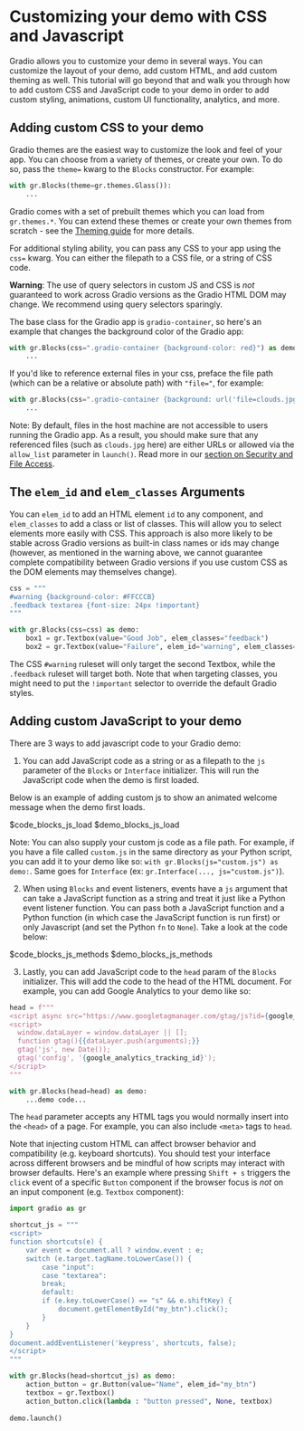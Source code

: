 # Customizing your demo with CSS and Javascript

Gradio allows you to customize your demo in several ways. You can customize the layout of your demo, add custom HTML, and add custom theming as well. This tutorial will go beyond that and walk you through how to add custom CSS and JavaScript code to your demo in order to add custom styling, animations, custom UI functionality, analytics, and more.

## Adding custom CSS to your demo

Gradio themes are the easiest way to customize the look and feel of your app. You can choose from a variety of themes, or create your own. To do so, pass the `theme=` kwarg to the `Blocks` constructor. For example:

```python
with gr.Blocks(theme=gr.themes.Glass()):
    ...
```

Gradio comes with a set of prebuilt themes which you can load from `gr.themes.*`. You can extend these themes or create your own themes from scratch - see the [Theming guide](/guides/theming-guide) for more details.

For additional styling ability, you can pass any CSS to your app using the `css=` kwarg. You can either the filepath to a CSS file, or a string of CSS code.

**Warning**: The use of query selectors in custom JS and CSS is _not_ guaranteed to work across Gradio versions as the Gradio HTML DOM may change. We recommend using query selectors sparingly.

The base class for the Gradio app is `gradio-container`, so here's an example that changes the background color of the Gradio app:

```python
with gr.Blocks(css=".gradio-container {background-color: red}") as demo:
    ...
```

If you'd like to reference external files in your css, preface the file path (which can be a relative or absolute path) with `"file="`, for example:

```python
with gr.Blocks(css=".gradio-container {background: url('file=clouds.jpg')}") as demo:
    ...
```

Note: By default, files in the host machine are not accessible to users running the Gradio app. As a result, you should make sure that any referenced files (such as `clouds.jpg` here) are either URLs or allowed via the `allow_list` parameter in `launch()`. Read more in our [section on Security and File Access](/guides/sharing-your-app#security-and-file-access).


## The `elem_id` and `elem_classes` Arguments

You can `elem_id` to add an HTML element `id` to any component, and `elem_classes` to add a class or list of classes. This will allow you to select elements more easily with CSS. This approach is also more likely to be stable across Gradio versions as built-in class names or ids may change (however, as mentioned in the warning above, we cannot guarantee complete compatibility between Gradio versions if you use custom CSS as the DOM elements may themselves change).

```python
css = """
#warning {background-color: #FFCCCB}
.feedback textarea {font-size: 24px !important}
"""

with gr.Blocks(css=css) as demo:
    box1 = gr.Textbox(value="Good Job", elem_classes="feedback")
    box2 = gr.Textbox(value="Failure", elem_id="warning", elem_classes="feedback")
```

The CSS `#warning` ruleset will only target the second Textbox, while the `.feedback` ruleset will target both. Note that when targeting classes, you might need to put the `!important` selector to override the default Gradio styles.

## Adding custom JavaScript to your demo

There are 3 ways to add javascript code to your Gradio demo:

1. You can add JavaScript code as a string or as a filepath to the `js` parameter of the `Blocks` or `Interface` initializer. This will run the JavaScript code when the demo is first loaded.

Below is an example of adding custom js to show an animated welcome message when the demo first loads.

$code_blocks_js_load
$demo_blocks_js_load

Note: You can also supply your custom js code as a file path. For example, if you have a file called `custom.js` in the same directory as your Python script, you can add it to your demo like so: `with gr.Blocks(js="custom.js") as demo:`. Same goes for `Interface` (ex: `gr.Interface(..., js="custom.js")`).

2. When using `Blocks` and event listeners, events have a `js` argument that can take a JavaScript function as a string and treat it just like a Python event listener function. You can pass both a JavaScript function and a Python function (in which case the JavaScript function is run first) or only Javascript (and set the Python `fn` to `None`). Take a look at the code below:
   
$code_blocks_js_methods
$demo_blocks_js_methods

3. Lastly, you can add JavaScript code to the `head` param of the `Blocks` initializer. This will add the code to the head of the HTML document. For example, you can add Google Analytics to your demo like so:


```python
head = f"""
<script async src="https://www.googletagmanager.com/gtag/js?id={google_analytics_tracking_id}"></script>
<script>
  window.dataLayer = window.dataLayer || [];
  function gtag(){{dataLayer.push(arguments);}}
  gtag('js', new Date());
  gtag('config', '{google_analytics_tracking_id}');
</script>
"""

with gr.Blocks(head=head) as demo:
    ...demo code...
```

The `head` parameter accepts any HTML tags you would normally insert into the `<head>` of a page. For example, you can also include `<meta>` tags to `head`.

Note that injecting custom HTML can affect browser behavior and compatibility (e.g. keyboard shortcuts). You should test your interface across different browsers and be mindful of how scripts may interact with browser defaults.
Here's an example where pressing `Shift + s` triggers the `click` event of a specific `Button` component if the browser focus is _not_ on an input component (e.g. `Textbox` component):

```python
import gradio as gr

shortcut_js = """
<script>
function shortcuts(e) {
    var event = document.all ? window.event : e;
    switch (e.target.tagName.toLowerCase()) {
        case "input":
        case "textarea":
        break;
        default:
        if (e.key.toLowerCase() == "s" && e.shiftKey) {
            document.getElementById("my_btn").click();
        }
    }
}
document.addEventListener('keypress', shortcuts, false);
</script>
"""

with gr.Blocks(head=shortcut_js) as demo:
    action_button = gr.Button(value="Name", elem_id="my_btn")
    textbox = gr.Textbox()
    action_button.click(lambda : "button pressed", None, textbox)
    
demo.launch()
```

